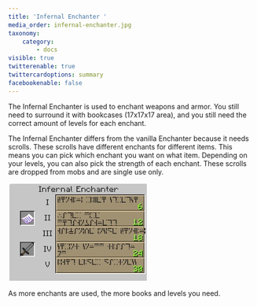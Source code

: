 ```yaml
---
title: 'Infernal Enchanter '
media_order: infernal-enchanter.jpg
taxonomy:
    category:
        - docs
visible: true
twitterenable: true
twittercardoptions: summary
facebookenable: false
---
```


The Infernal Enchanter is used to enchant weapons and armor. You still need to surround it with bookcases (17x17x17 area), and you still need the correct amount of levels for each enchant.

The Infernal Enchanter differs from the vanilla Enchanter because it needs scrolls. These scrolls have different enchants for different items. This means you can pick which enchant you want on what item. Depending on your levels, you can also pick the strength of each enchant. These scrolls are dropped from mobs and are single use only.

![](infernal-enchanter.jpg)

As more enchants are used, the more books and levels you need.